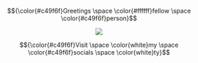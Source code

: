 

$${\color{#c49f6f}Greetings \space \color{#ffffff}fellow \space \color{#c49f6f}person}$$

<p align="center">
<img src="https://i.postimg.cc/9fZqS3s3/download-1.jpg" />
</p>

$${\color{#c49f6f}Visit \space \color{white}my \space \color{#c49f6f}socials \space \color{white}ty}$$
